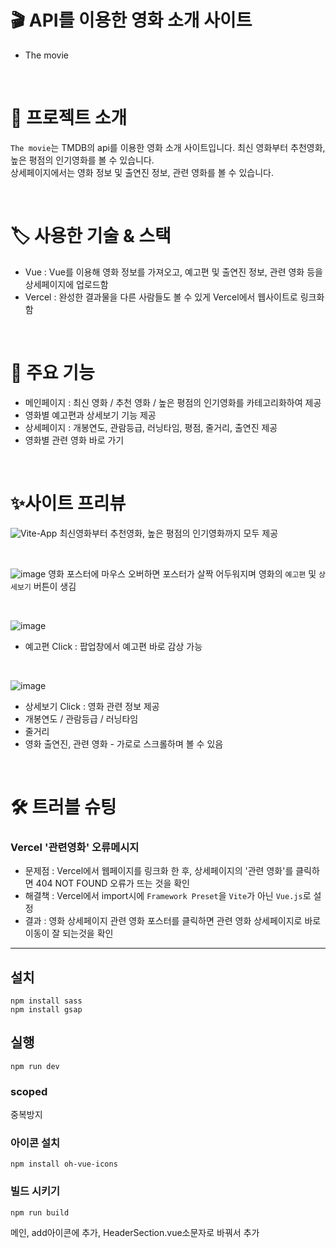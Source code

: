 # 🎬 API를 이용한 영화 소개 사이트
- The movie

<br>

# 📑 프로젝트 소개
`The movie`는 TMDB의 api를 이용한 영화 소개 사이트입니다. 최신 영화부터 추천영화, 높은 평점의 인기영화를 볼 수 있습니다. <br>
상세페이지에서는 영화 정보 및 출연진 정보, 관련 영화를 볼 수 있습니다.

<br>

# 🏷️ 사용한 기술 & 스택
- Vue : Vue를 이용해 영화 정보를 가져오고, 예고편 및 출연진 정보, 관련 영화 등을 상세페이지에 업로드함
- Vercel : 완성한 결과물을 다른 사람들도 볼 수 있게 Vercel에서 웹사이트로 링크화함

<br >

# 🎥 주요 기능
- 메인페이지 : 최신 영화 / 추천 영화 / 높은 평점의 인기영화를 카테고리화하여 제공
- 영화별 예고편과 상세보기 기능 제공
- 상세페이지 : 개봉연도, 관람등급, 러닝타임, 평점, 줄거리, 출연진 제공
- 영화별 관련 영화 바로 가기

<br>

# ✨사이트 프리뷰
![Vite-App](https://github.com/user-attachments/assets/b4b0f9c3-ecb9-4194-bf31-3dca77701a13)
최신영화부터 추천영화, 높은 평점의 인기영화까지 모두 제공

<br>

![image](https://github.com/user-attachments/assets/7b50c112-035a-4efb-8ef3-8a938d827e78)
영화 포스터에 마우스 오버하면 포스터가 살짝 어두워지며 영화의 `예고편` 및 `상세보기` 버튼이 생김

<br>

![image](https://github.com/user-attachments/assets/65ac9f39-2885-41fa-9ad6-1dae344486bd)
- 예고편 Click :  팝업창에서 예고편 바로 감상 가능

<br>

![image](https://github.com/user-attachments/assets/881ed721-f679-4a83-9511-02161cfef23e)
- 상세보기 Click : 영화 관련 정보 제공
- 개봉연도 / 관람등급 / 러닝타임
- 줄거리
- 영화 출연진, 관련 영화 - 가로로 스크롤하며 볼 수 있음

<br>

# 🛠️ 트러블 슈팅
### Vercel '관련영화' 오류메시지
- 문제점 : Vercel에서 웹페이지를 링크화 한 후, 상세페이지의 '관련 영화'를 클릭하면 404 NOT FOUND 오류가 뜨는 것을 확인
- 해결책 : Vercel에서 import시에 `Framework Preset`을 `Vite`가 아닌 `Vue.js`로 설정
- 결과 : 영화 상세페이지 관련 영화 포스터를 클릭하면 관련 영화 상세페이지로 바로 이동이 잘 되는것을 확인


--- 

## 설치

```
npm install sass
npm install gsap
```

## 실행

```
npm run dev
```

### scoped

중복방지

### 아이콘 설치

```
npm install oh-vue-icons
```

### 빌드 시키기

```
npm run build
```

메인, add아이콘에 추가, HeaderSection.vue소문자로 바꿔서 추가
